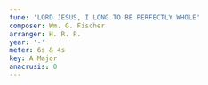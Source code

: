 ```yaml
---
tune: 'LORD JESUS, I LONG TO BE PERFECTLY WHOLE'
composer: Wm. G. Fischer
arranger: H. R. P.
year: '-'
meter: 6s & 4s
key: A Major
anacrusis: 0
---
```

